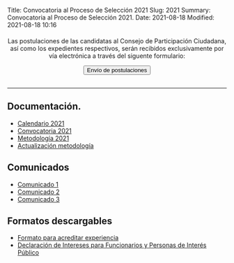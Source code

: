 Title: Convocatoria al Proceso de Selección 2021
Slug: 2021
Summary: Convocatoria al Proceso de Selección 2021.
Date: 2021-08-18
Modified: 2021-08-18 10:16



<div style="text-align: center; margin-top: 20px; margin-bottom: 30px"><p>Las postulaciones de las candidatas al Consejo de Participación
Ciudadana, así como los expedientes respectivos, serán recibidos exclusivamente
por vía electrónica a través del siguente formulario: </p> <a href="https://docs.google.com/forms/d/1_LgkBjPtQ1D2LqrHuIOrkwI39gn0_kdOU4kYNwbV4NY/edit"><button type="button" class="btn btn-outline-info btn-lg">Envío de postulaciones</button></a></div> 

---

## Documentación.

* [Calendario 2021](calendario.pdf)
* [Convocatoria 2021](convocatoria-2021.pdf)
* [Metodología 2021](metodologia-para-valoracion-expedientes-2021.pdf)
* [Actualización metodología](invitacion-actualizacion.pdf)
<!--
<div  style=" text-align: center; margin-top: 20px; margin-bottom: 30px"><a href="https://docs.google.com/forms/d/1o0r7P37unQT2lheyT3lye2L63zVZDjLkgc0mSRmNIgQ/edit"><button type="button" class="btn btn-light">Formulario para remitir propuestas de modificación a la Metodología para la evaluación de expedientes y entrevista</button></a></div>-->



## Comunicados

* [Comunicado 1](comunicado-1.pdf)
* [Comunicado 2](comunicado-2.pdf)
* [Comunicado 3](comunicado-3.pdf)

## Formatos descargables

* [Formato para acreditar experiencia](/formato-unico/formato-para-acreditar-experiencia.docx)
* [Declaración de Intereses para Funcionarios y Personas de Interés Público](/formato-unico/declaracion-de-intereses-funcionarios-y-personas-de-interes-publico.xlsx)




